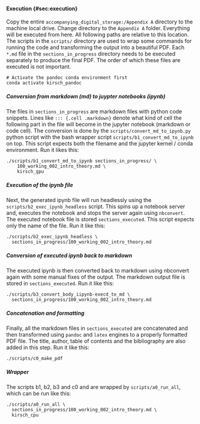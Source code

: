 
#### Execution {#sec:execution}

Copy the entire `accompanying_digital_storage:/Appendix A` directory to the machine local drive. Change directory to the `Appendix A` folder. Everything will be executed from here. All following paths are relative to this location. The scripts in the `scripts/` directory are used to wrap some commands for running the code and transforming the output into a beautiful PDF. Each `*.md` file in the `sections_in_progress` directory needs to be executed separately to produce the final PDF. The order of which these files are executed is not important.

  ```
  # Activate the pandoc conda environment first
  conda activate kirsch_pandoc
  ```


##### Conversion from markdown (md) to juypter notebooks (ipynb)

The files in `sections_in_progress` are markdown files with python code snippets.
Lines like `::: {.cell .markdown}` denote what kind of cell the following part in the file will become in the jupyter notebook (markdown or code cell). The conversion is done by the `scripts/convert_md_to_ipynb.py` python script with the bash wrapper script `scripts/b1_convert_md_to_ipynb` on top. This script expects both the filename and the jupyter kernel / conda environment. Run it likes this:

  ```
  ./scripts/b1_convert_md_to_ipynb sections_in_progress/ \
      100_working_002_intro_theory.md \
      kirsch_gpu    
  ```


##### Execution of the ipynb file

Next, the generated ipynb file will run headlessly using the `scripts/b2_exec_ipynb_headless` script. This spins up a notebook server and, executes the notebook and stops the server again using `nbconvert`. The executed notebook file is stored `sections_executed`. This script expects only the name of the file. Run it like this:

  ```
  ./scripts/b2_exec_ipynb_headless \
    sections_in_progress/100_working_002_intro_theory.md
  ```

##### Conversion of executed ipynb back to markdown

The executed ipynb is then converted back to markdown using nbconvert again with some manual fixes of the output. The markdown output file is stored in `sections_executed`. Run it like this:

  ```
  ./scripts/b3_convert_body_iipynb-execd_to_md \
    sections_in_progress/100_working_002_intro_theory.md
  ```

##### Concatenation and formatting
Finally, all the markdown files in `sections_executed` are concatenated and then transformed using `pandoc` and `latex` engines to a properly formatted PDF file. The title, author, table of contents and the bibliography are also added in this step. Run it like this:

  ```
  ./scripts/c0_make_pdf
  ```

##### Wrapper
The scripts b1, b2, b3 and c0 and are wrapped by `scripts/a0_run_all`, which can be run like this:

  ```
  ./scripts/a0_run_all \
    sections_in_progress/100_working_002_intro_theory.md \
    kirsch_cpu
  ```
